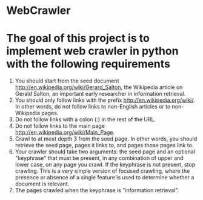 # WebCrawler

# The goal of this project is to implement web crawler in python with the following requirements

1. You should start from the seed document http://en.wikipedia.org/wiki/Gerard_Salton, the Wikipedia article on Gerald Salton, an important early researcher in information retrieval.
2. You should only follow links with the prefix http://en.wikipedia.org/wiki/. In other words, do not follow links to non-English articles or to non-Wikipedia pages.
3. Do not follow links with a colon (:) in the rest of the URL.
4. Do not follow links to the main page http://en.wikipedia.org/wiki/Main_Page.
5. Crawl to at most depth 3 from the seed page. In other words, you should retrieve the seed page, pages it links to, and pages those pages link to.
6. Your crawler should take two arguments: the seed page and an optional "keyphrase" that must be present, in any combination of upper and lower case, on any page you crawl. If the keyphrase is not present, stop crawling. This is a very simple version of focused crawling, where the presence or absence of a single feature is used to determine whether a document is relevant.
7. The pages crawled when the keyphrase is "information retrieval".
